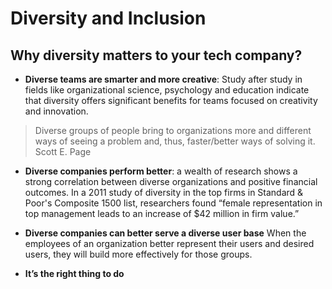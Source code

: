 # Diversity and Inclusion
## Why diversity matters to your tech company?

* **Diverse teams are smarter and more creative**:
Study after study in fields like organizational science, psychology and education indicate that  diversity offers significant benefits for teams focused on creativity and innovation. 
> Diverse groups of people bring to organizations more and different ways of seeing a problem and, thus, faster/better ways of solving it.  Scott E. Page

* **Diverse companies perform better**:
a wealth of research shows a strong correlation between diverse organizations and positive financial outcomes. In a 2011 study of diversity in the top firms in Standard & Poor's Composite 1500 list, researchers found “female representation in top management leads to an increase of $42 million in firm value.”

* **Diverse companies can better serve a diverse user base**
When the employees of an organization better represent their users and desired users, they will build more effectively for those groups.

* **It’s the right thing to do**

 